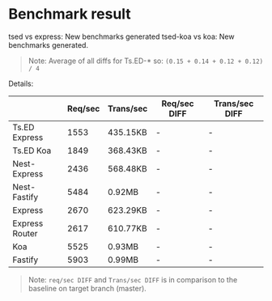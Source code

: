 # Benchmark result

tsed vs express: New benchmarks generated
tsed-koa vs koa: New benchmarks generated.

> Note: 
> Average of all diffs for Ts.ED-* so: `(0.15 + 0.14 + 0.12 + 0.12) / 4`

Details:

|                | Req/sec | Trans/sec | Req/sec DIFF | Trans/sec DIFF |
| -------------- | ------- | --------- | ------------ | -------------- |
| Ts.ED Express  | 1553    | 435.15KB  | -            | -              |
| Ts.ED Koa      | 1849    | 368.43KB  | -            | -              |
| Nest-Express   | 2436    | 568.48KB  | -            | -              |
| Nest-Fastify   | 5484    | 0.92MB    | -            | -              |
| Express        | 2670    | 623.29KB  | -            | -              |
| Express Router | 2617    | 610.77KB  | -            | -              |
| Koa            | 5525    | 0.93MB    | -            | -              |
| Fastify        | 5903    | 0.99MB    | -            | -              |

> Note:
> `req/sec DIFF` and `Trans/sec DIFF` is in comparison to the baseline on target branch (master).